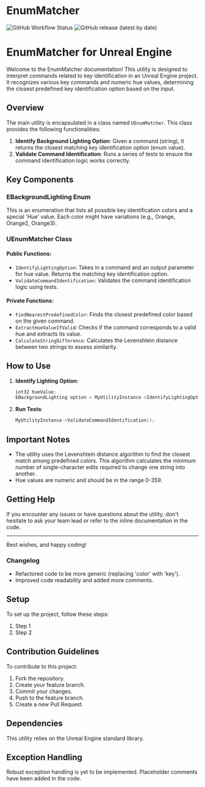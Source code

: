 # EnumMatcher
![GitHub Workflow Status](https://img.shields.io/github/workflow/status/YourUsername/EnumMatcher/Build%20and%20Test%20Unreal%20Engine%20Project)
![GitHub release (latest by date)](https://img.shields.io/github/v/release/YourUsername/EnumMatcher)


# EnumMatcher for Unreal Engine

Welcome to the EnumMatcher documentation! This utility is designed to interpret commands related to key identification in an Unreal Engine project. It recognizes various key commands and numeric hue values, determining the closest predefined key identification option based on the input.

## Overview

The main utility is encapsulated in a class named `UEnumMatcher`. This class provides the following functionalities:

1. **Identify Background Lighting Option**: Given a command (string), it returns the closest matching key identification option (enum value).
2. **Validate Command Identification**: Runs a series of tests to ensure the command identification logic works correctly.

## Key Components

### EBackgroundLighting Enum

This is an enumeration that lists all possible key identification colors and a special 'Hue' value. Each color might have variations (e.g., Orange, Orange2, Orange3).

### UEnumMatcher Class

#### Public Functions:

- `IdentifyLightingOption`: Takes in a command and an output parameter for hue value. Returns the matching key identification option.
- `ValidateCommandIdentification`: Validates the command identification logic using tests.

#### Private Functions:

- `FindNearestPredefinedColor`: Finds the closest predefined color based on the given command.
- `ExtractHueValueIfValid`: Checks if the command corresponds to a valid hue and extracts its value.
- `CalculateStringDifference`: Calculates the Levenshtein distance between two strings to assess similarity.

## How to Use

1. **Identify Lighting Option**:
   ```cpp
   int32 hueValue;
   EBackgroundLighting option = MyUtilityInstance->IdentifyLightingOption("Lightblu", hueValue);
   ```

2. **Run Tests**:
   ```cpp
   MyUtilityInstance->ValidateCommandIdentification();
   ```

## Important Notes

- The utility uses the Levenshtein distance algorithm to find the closest match among predefined colors. This algorithm calculates the minimum number of single-character edits required to change one string into another.
- Hue values are numeric and should be in the range 0-359.

## Getting Help

If you encounter any issues or have questions about the utility, don't hesitate to ask your team lead or refer to the inline documentation in the code.

---

Best wishes, and happy coding!


### Changelog

- Refactored code to be more generic (replacing 'color' with 'key').
- Improved code readability and added more comments.

## Setup
To set up the project, follow these steps:
1. Step 1
2. Step 2

## Contribution Guidelines
To contribute to this project:
1. Fork the repository.
2. Create your feature branch.
3. Commit your changes.
4. Push to the feature branch.
5. Create a new Pull Request.

## Dependencies
This utility relies on the Unreal Engine standard library.

## Exception Handling
Robust exception handling is yet to be implemented. Placeholder comments have been added in the code.

